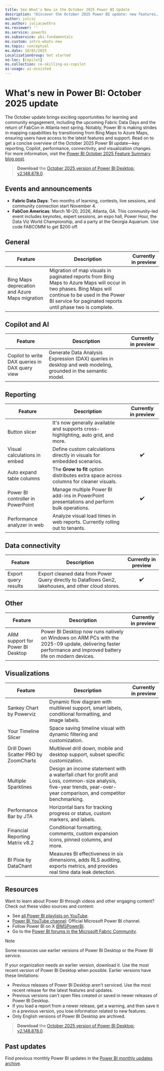 ```yaml
---
title: See What's New in the October 2025 Power BI Update
description: "Discover the October 2025 Power BI update: new features, Copilot improvements, and reporting enhancements. Learn what's new and get started today."
author: julcsc
ms.author: juliacawthra
ms.reviewer: ''
ms.service: powerbi
ms.subservice: pbi-fundamentals
ms.custom: intro-whats-new
ms.topic: conceptual
ms.date: 10/01/2025
LocalizationGroup: Get started
no-loc: [Copilot]
ms.collection: ce-skilling-ai-copilot
ai-usage: ai-assisted
---
```

# What's new in Power BI: October 2025 update

The October update brings exciting opportunities for learning and community engagement, including the upcoming Fabric Data Days and the return of FabCon in Atlanta next spring. Notably, Power BI is making strides in mapping capabilities by transitioning from Bing Maps to Azure Maps, ensuring users have access to the latest features and support. Read on to get a concise overview of the October 2025 Power BI update—key reporting, Copilot, performance, connectivity, and visualization changes. For more information, visit the [Power BI October 2025 Feature Summary blog post](https://powerbi.microsoft.com/blog/power-bi-october-2025-feature-summary/).

> **Download** the [October 2025 version of Power BI Desktop: v2.148.878.0](https://www.microsoft.com/download/details.aspx?id=58494).

## Events and announcements

- **Fabric Data Days**: Two months of learning, contests, live sessions, and community connection start November 4.
- **FabCon Americas**: March 16–20, 2026, Atlanta, GA. This community-led event includes keynotes, expert sessions, an expo hall, Power Hour, the Data Viz World Championship, and a party at the Georgia Aquarium. Use code FABCOMM to get $200 off.

## General

| Feature | Description | Currently in preview |
|---------|-------------|:------:|
| Bing Maps deprecation and Azure Maps migration | Migration of map visuals in paginated reports from Bing Maps to Azure Maps will occur in two phases. Bing Maps will continue to be used in the Power BI service for paginated reports until phase two is complete. |        |

## Copilot and AI

| Feature | Description | Currently in preview |
|---------|-------------|:--------:|
| Copilot to write DAX queries in DAX query view | Generate Data Analysis Expression (DAX) queries in desktop and web modeling, grounded in the semantic model. |          |

## Reporting

| Feature | Description | Currently in preview |
|---------|-------------|:------:|
| Button slicer | It's now generally available and supports cross-highlighting, auto grid, and more. |        |
| Visual calculations in embed | Define custom calculations directly in visuals for embedded scenarios. | ✔️ |
| Auto expand table columns | The **Grow to fit** option distributes extra space across columns for cleaner visuals. |        |
| Power BI controller in PowerPoint | Manage multiple Power BI add-ins in PowerPoint presentations and perform bulk operations. | ✔️ |
| Performance analyzer in web | Analyze visual load times in web reports. Currently rolling out to tenants. |        |

## Data connectivity

| Feature | Description | Currently in preview |
|---------|-------------|:------:|
| Export query results | Export cleaned data from Power Query directly to Dataflows Gen2, lakehouses, and other cloud stores. | ✔️ |

## Other

| Feature | Description | Currently in preview |
|---------|-------------|:------:|
| ARM support for Power BI Desktop | Power BI Desktop now runs natively on Windows on ARM PCs with the 2025-09 update, delivering faster performance and improved battery life on modern devices.| |

## Visualizations

| Feature | Description | Currently in preview |
|---------|-------------|:--------:|
| Sankey Chart by Powerviz | Dynamic flow diagram with multilevel support, smart labels, conditional formatting, and image labels. |          |
| Your Timeline Slicer | Space saving timeline visual with dynamic filtering and customization. |          |
| Drill Down Scatter PRO by ZoomCharts | Multilevel drill down, mobile and desktop support, subset specific customization. |          |
| Multiple Sparklines | Design an income statement with a waterfall chart for profit and Loss, common-size analysis, five-year trends, year-over-year comparison, and competitor benchmarking. |          |
| Performance Bar by JTA | Horizontal bars for tracking progress or status, custom markers, and labels. |          |
| Financial Reporting Matrix v8.2 | Conditional formatting, comments, custom expansion icons, pinned columns, and more. |          |
| BI Pixie by DataChant | Measures BI effectiveness in six dimensions, adds RLS auditing, exports metrics, and provides real time data leak detection. |          |

## Resources

Want to learn about Power BI through videos and other engaging content? Check out these video sources and content:

- See [all Power BI playlists on YouTube](https://www.youtube.com/@MicrosoftPowerBI/playlists).
- [Power BI YouTube channel](https://www.youtube.com/user/mspowerbi): Official Microsoft Power BI channel.
- Follow Power BI on X [@MSPowerBI](https://twitter.com/mspowerbi).
- Go to the [Power BI forums in the Microsoft Fabric Community](https://community.fabric.microsoft.com/t5/Power-BI-forums/ct-p/powerbi).

> [!NOTE]
> Some resources use earlier versions of Power BI Desktop or the Power BI service.

If your organization needs an earlier version, download it. Use the most recent version of Power BI Desktop when possible. Earlier versions have these limitations:

- Previous releases of Power BI Desktop aren't serviced. Use the most recent release for the latest features and updates.
- Previous versions can't open files created or saved in newer releases of Power BI Desktop.
- If you load a report from a newer release, get a warning, and then save it in a previous version, you lose information related to new features.
- Only English versions of Power BI Desktop are archived.

> **Download** the [October 2025 version of Power BI Desktop: v2.148.878.0](https://www.microsoft.com/download/details.aspx?id=58494).

## Past updates

Find previous monthly Power BI updates in the [Power BI monthly updates archive](desktop-latest-update-archive.md).
